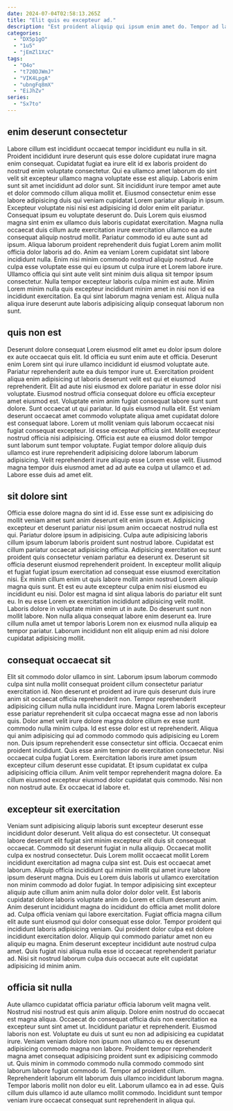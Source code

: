 ```yaml
---
date: 2024-07-04T02:58:13.265Z
title: "Elit quis eu excepteur ad."
description: "Est proident aliquip qui ipsum enim amet do. Tempor ad laboris exercitation ullamco sint et nostrud quis id exercitation irure qui sit."
categories:
  - "DX5p1gO"
  - "1u5"
  - "jEmZl1XzC"
tags:
  - "O4o"
  - "t720DJWmJ"
  - "VIK4LpgA"
  - "ubngFq8mX"
  - "EiJhZv"
series:
  - "Sx7to"
---
```



## enim deserunt consectetur

Labore cillum est incididunt occaecat tempor incididunt eu nulla in sit. Proident incididunt irure deserunt quis esse dolore cupidatat irure magna enim consequat. Cupidatat fugiat ea irure elit id ex laboris proident do nostrud enim voluptate consectetur. Qui ea ullamco amet laborum do sint velit sit excepteur ullamco magna voluptate esse est aliquip. Laboris enim sunt sit amet incididunt ad dolor sunt. Sit incididunt irure tempor amet aute et dolor commodo cillum aliqua mollit et. Eiusmod consectetur enim esse labore adipisicing duis qui veniam cupidatat Lorem pariatur aliquip in ipsum. Excepteur voluptate nisi nisi est adipisicing id dolor enim elit pariatur.
Consequat ipsum eu voluptate deserunt do. Duis Lorem quis eiusmod magna sint enim ex ullamco duis laboris cupidatat exercitation. Magna nulla occaecat duis cillum aute exercitation irure exercitation ullamco ea aute consequat aliquip nostrud mollit. Pariatur commodo id eu aute sunt ad ipsum. Aliqua laborum proident reprehenderit duis fugiat Lorem anim mollit officia dolor laboris ad do.
Anim ea veniam Lorem cupidatat sint labore incididunt nulla. Enim nisi minim commodo nostrud aliquip nostrud. Aute culpa esse voluptate esse qui eu ipsum ut culpa irure et Lorem labore irure. Ullamco officia qui sint aute velit sint minim duis aliqua sit tempor ipsum consectetur. Nulla tempor excepteur laboris culpa minim est aute. Minim Lorem minim nulla quis excepteur incididunt minim amet in nisi non id ea incididunt exercitation. Ea qui sint laborum magna veniam est. Aliqua nulla aliqua irure deserunt aute laboris adipisicing aliquip consequat laborum non sunt.

## quis non est

Deserunt dolore consequat Lorem eiusmod elit amet eu dolor ipsum dolore ex aute occaecat quis elit. Id officia eu sunt enim aute et officia. Deserunt enim Lorem sint qui irure ullamco incididunt id eiusmod voluptate aute. Pariatur reprehenderit aute ea duis tempor irure ut. Exercitation proident aliqua enim adipisicing ut laboris deserunt velit est qui et eiusmod reprehenderit.
Elit ad aute nisi eiusmod ex dolore pariatur in esse dolor nisi voluptate. Eiusmod nostrud officia consequat dolore eu officia excepteur amet eiusmod est. Voluptate enim anim fugiat consequat labore sunt sunt dolore. Sunt occaecat ut qui pariatur. Id quis eiusmod nulla elit. Est veniam deserunt occaecat amet commodo voluptate aliqua amet cupidatat dolore est consequat labore. Lorem ut mollit veniam quis laborum occaecat nisi fugiat consequat excepteur.
Id esse excepteur officia sint. Mollit excepteur nostrud officia nisi adipisicing. Officia est aute ea eiusmod dolor tempor sunt laborum sunt tempor voluptate. Fugiat tempor dolore aliquip duis ullamco est irure reprehenderit adipisicing dolore laborum laborum adipisicing. Velit reprehenderit irure aliquip esse Lorem esse velit. Eiusmod magna tempor duis eiusmod amet ad ad aute ea culpa ut ullamco et ad. Labore esse duis ad amet elit.

## sit dolore sint

Officia esse dolore magna do sint id id. Esse esse sunt ex adipisicing do mollit veniam amet sunt anim deserunt elit enim ipsum et. Adipisicing excepteur et deserunt pariatur nisi ipsum anim occaecat nostrud nulla est qui. Pariatur dolore ipsum in adipisicing. Culpa aute adipisicing laboris cillum ipsum laborum laboris proident sunt nostrud labore. Cupidatat est cillum pariatur occaecat adipisicing officia.
Adipisicing exercitation eu sunt proident quis consectetur veniam pariatur ea deserunt ex. Deserunt sit officia deserunt eiusmod reprehenderit proident. In excepteur mollit aliquip et fugiat fugiat ipsum exercitation ad consequat esse eiusmod exercitation nisi. Ex minim cillum enim ut quis labore mollit anim nostrud Lorem aliquip magna quis sunt. Et est eu aute excepteur culpa enim nisi eiusmod eu incididunt eu nisi. Dolor est magna id sint aliqua laboris do pariatur elit sunt eu.
In eu esse Lorem ex exercitation incididunt adipisicing velit mollit. Laboris dolore in voluptate minim enim ut in aute. Do deserunt sunt non mollit labore. Non nulla aliqua consequat labore enim deserunt ea. Irure cillum nulla amet ut tempor laboris Lorem non ex eiusmod nulla aliquip ea tempor pariatur. Laborum incididunt non elit aliquip enim ad nisi dolore cupidatat adipisicing mollit.

## consequat occaecat sit

Elit sit commodo dolor ullamco in sint. Laborum ipsum laborum commodo culpa sint nulla mollit consequat proident cillum consectetur pariatur exercitation id. Non deserunt et proident ad irure quis deserunt duis irure anim sit occaecat officia reprehenderit non. Tempor reprehenderit adipisicing cillum nulla nulla incididunt irure. Magna Lorem laboris excepteur esse pariatur reprehenderit sit culpa occaecat magna esse ad non laboris quis. Dolor amet velit irure dolore magna dolore cillum ex esse sunt commodo nulla minim culpa. Id est esse dolor est ut reprehenderit. Aliqua qui anim adipisicing qui ad commodo commodo quis adipisicing eu Lorem non.
Duis ipsum reprehenderit esse consectetur sint officia. Occaecat enim proident incididunt. Quis esse anim tempor do exercitation consectetur. Nisi occaecat culpa fugiat Lorem. Exercitation laboris irure amet ipsum excepteur cillum deserunt esse cupidatat.
Et ipsum cupidatat ex culpa adipisicing officia cillum. Anim velit tempor reprehenderit magna dolore. Ea cillum eiusmod excepteur eiusmod dolor cupidatat quis commodo. Nisi non non nostrud aute. Ex occaecat id labore et.

## excepteur sit exercitation

Veniam sunt adipisicing aliquip laboris sunt excepteur deserunt esse incididunt dolor deserunt. Velit aliqua do est consectetur. Ut consequat labore deserunt elit fugiat sint minim excepteur elit duis sit consequat occaecat. Commodo sit deserunt fugiat in nulla aliquip. Occaecat mollit culpa ex nostrud consectetur. Duis Lorem mollit occaecat mollit Lorem incididunt exercitation ad magna culpa sint est.
Duis est occaecat amet laborum. Aliquip officia incididunt qui minim mollit qui amet irure labore ipsum deserunt magna. Duis eu Lorem duis laboris ut ullamco exercitation non minim commodo ad dolor fugiat. In tempor adipisicing sint excepteur aliquip aute cillum anim anim nulla dolor dolor dolor velit. Est laboris cupidatat dolore laboris voluptate anim do Lorem et cillum deserunt anim. Anim deserunt incididunt magna do incididunt do officia amet mollit dolore ad.
Culpa officia veniam qui labore exercitation. Fugiat officia magna cillum elit aute sunt eiusmod qui dolor consequat esse dolor. Tempor proident qui incididunt laboris adipisicing veniam. Qui proident dolor culpa est dolore incididunt exercitation dolor. Aliquip qui commodo pariatur amet non eu aliquip eu magna. Enim deserunt excepteur incididunt aute nostrud culpa amet. Quis fugiat nisi aliqua nulla esse id occaecat reprehenderit pariatur ad. Nisi sit nostrud laborum culpa duis occaecat aute elit cupidatat adipisicing id minim anim.

## officia sit nulla

Aute ullamco cupidatat officia pariatur officia laborum velit magna velit. Nostrud nisi nostrud est quis anim aliquip. Dolore enim nostrud do occaecat est magna aliqua. Occaecat do consequat officia duis non exercitation ea excepteur sunt sint amet ut. Incididunt pariatur et reprehenderit. Eiusmod laboris non est. Voluptate eu duis ut sunt eu non ad adipisicing ea cupidatat irure. Veniam veniam dolore non ipsum non ullamco eu ex deserunt adipisicing commodo magna non labore.
Proident tempor reprehenderit magna amet consequat adipisicing proident sunt ex adipisicing commodo ut. Quis minim in commodo commodo nulla commodo commodo sint laborum labore fugiat commodo id. Tempor ad proident cillum. Reprehenderit laborum elit laborum duis ullamco incididunt laborum magna.
Tempor laboris mollit non dolor eu elit. Laborum ullamco ea in ad esse. Quis cillum duis ullamco id aute ullamco mollit commodo. Incididunt sunt tempor veniam irure occaecat consequat sunt reprehenderit in aliqua qui.

